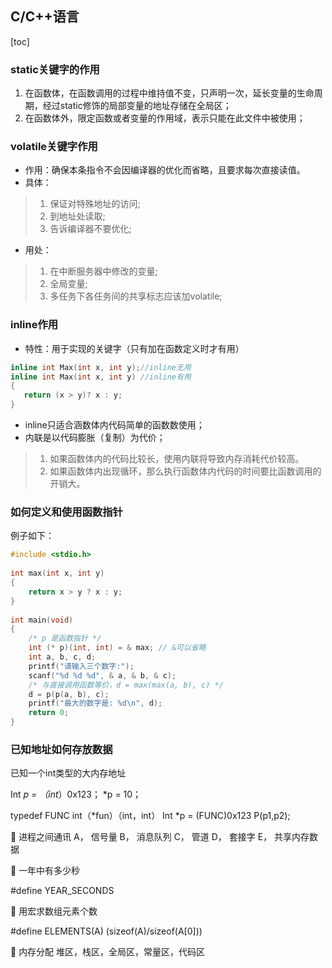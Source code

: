 ## C/C++语言
[toc]
### static关键字的作用
1. 在函数体，在函数调用的过程中维持值不变，只声明一次，延长变量的生命周期，经过static修饰的局部变量的地址存储在全局区；
2. 在函数体外，限定函数或者变量的作用域，表示只能在此文件中被使用；

### volatile关键字作用

* 作用：确保本条指令不会因编译器的优化而省略，且要求每次直接读值。
* 具体：
> 1. 保证对特殊地址的访问;
> 2. 到地址处读取;
> 3. 告诉编译器不要优化;
* 用处：
> 1. 在中断服务器中修改的变量;
> 2. 全局变量;
> 3. 多任务下各任务间的共享标志应该加volatile;

### inline作用

* 特性：用于实现的关键字（只有加在函数定义时才有用）
```C
inline int Max(int x, int y);//inline无用
inline int Max(int x, int y) //inline有用
{
   return (x > y)? x : y;
}
```
* inline只适合涵数体内代码简单的函数数使用；
* 内联是以代码膨胀（复制）为代价；
> 1. 如果函数体内的代码比较长，使用内联将导致内存消耗代价较高。
> 2. 如果函数体内出现循环，那么执行函数体内代码的时间要比函数调用的开销大。
###	 如何定义和使用函数指针
例子如下：
```C
#include <stdio.h>
 
int max(int x, int y)
{
    return x > y ? x : y;
}
 
int main(void)
{
    /* p 是函数指针 */
    int (* p)(int, int) = & max; // &可以省略
    int a, b, c, d;
    printf("请输入三个数字:");
    scanf("%d %d %d", & a, & b, & c);
    /* 与直接调用函数等价，d = max(max(a, b), c) */
    d = p(p(a, b), c); 
    printf("最大的数字是: %d\n", d);
    return 0;
}
```

###  已知地址如何存放数据
已知一个int类型的大内存地址

Int *p = （int*）0x123；
*p = 10；

typedef FUNC int（*fun）（int，int）
Int *p = (FUNC)0x123
P(p1,p2);






	进程之间通讯
A，	信号量
B，	消息队列
C，	管道
D，	套接字
E，	共享内存数据


	一年中有多少秒

#define YEAR_SECONDS 

	用宏求数组元素个数

#define ELEMENTS(A) (sizeof(A)/sizeof(A[0]))

	内存分配
堆区，栈区，全局区，常量区，代码区

  

